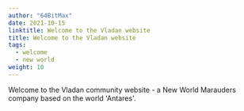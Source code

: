 ```yaml
---
author: "64BitMax"
date: 2021-10-15
linktitle: Welcome to the Vladan website
title: Welcome to the Vladan website
tags:
  - welcome
  - new world
weight: 10
---
```


Welcome to the Vladan community website - a New World Marauders company based on the world 'Antares'.